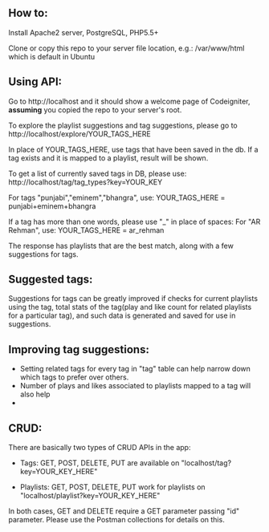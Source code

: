 How to:
-------

Install Apache2 server, PostgreSQL, PHP5.5+

Clone or copy this repo to your server file location, e.g.: /var/www/html which is default in Ubuntu


Using API:
---------
Go to http://localhost and it should show a welcome page of Codeigniter, <b>assuming</b> you copied the repo to your server's root.


To explore the playlist suggestions and tag suggestions, please go to http://localhost/explore/YOUR_TAGS_HERE


In place of YOUR_TAGS_HERE, use tags that have been saved in the db. If a tag exists and it is mapped to a playlist, result will be shown.

To get a list of currently saved tags in DB, please use:
http://localhost/tag/tag_types?key=YOUR_KEY


For tags "punjabi","eminem","bhangra", use:
YOUR_TAGS_HERE = punjabi+eminem+bhangra

If a tag has more than one words, please use "_" in place of spaces:
For "AR Rehman", use:
YOUR_TAGS_HERE = ar_rehman


The response has playlists that are the best match, along with a few suggestions for tags.


Suggested tags:
--------------

Suggestions for tags can be greatly improved if checks for current playlists using the tag, total stats of the tag(play and like count for related playlists for a particular tag), and such data is generated and saved for use in suggestions.


Improving tag suggestions:
--------------------------

- Setting related tags for every tag in "tag" table can help narrow down which tags to prefer over others.
- Number of plays and likes associated to playlists mapped to a tag will also help
- 

CRUD:
-----
There are basically two types of CRUD APIs in the app:

- Tags:
GET, POST, DELETE, PUT are available on "localhost/tag?key=YOUR_KEY_HERE"


- Playlists:
GET, POST, DELETE, PUT work for playlists on "localhost/playlist?key=YOUR_KEY_HERE"


In both cases, GET and DELETE require a GET parameter passing "id" parameter.
Please use the Postman collections for details on this.



